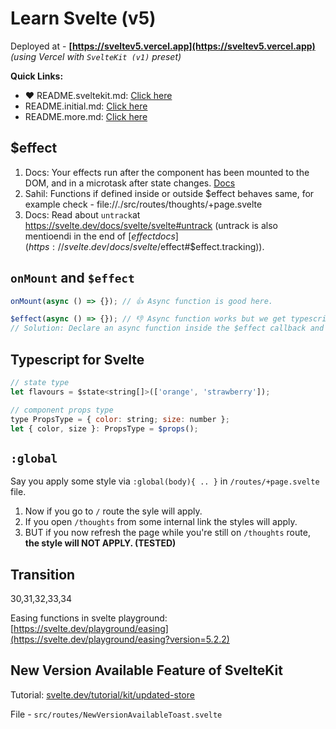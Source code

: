 # Learn Svelte (v5)

Deployed at - **[https://sveltev5.vercel.app](https://sveltev5.vercel.app)** _(using Vercel with `SvelteKit (v1)` preset)_

**Quick Links:**

- ❤️ README.sveltekit.md: [Click here](./README.sveltekit.md)
- README.initial.md: [Click here](./README.initial.md)
- README.more.md: [Click here](./README.more.md)

## $effect

1. Docs: Your effects run after the component has been mounted to the DOM, and in a microtask after state changes. [Docs](https://svelte.dev/docs/svelte/$effect)
2. Sahil: Functions if defined inside or outside $effect behaves same, for example check - file://./src/routes/thoughts/+page.svelte
3. Docs: Read about `untrack`at https://svelte.dev/docs/svelte/svelte#untrack (untrack is also mentioendi in the end of [$effect docs](https://svelte.dev/docs/svelte/$effect#$effect.tracking)).

## `onMount` and `$effect`

```ts
onMount(async () => {}); // 👍 Async function is good here.

$effect(async () => {}); // 👎 Async function works but we get typescript error that an async can not be accepted. (Svelte issue: https://github.com/sveltejs/svelte/issues/9946)
// Solution: Declare an async function inside the $effect callback and call that function.
```

## Typescript for Svelte

```jsx
// state type
let flavours = $state<string[]>(['orange', 'strawberry']);

// component props type
type PropsType = { color: string; size: number };
let { color, size }: PropsType = $props();
```

## `:global`

Say you apply some style via `:global(body){ .. }` in `/routes/+page.svelte` file.

1. Now if you go to `/` route the syle will apply.
2. If you open `/thoughts` from some internal link the styles will apply.
3. BUT if you now refresh the page while you're still on `/thoughts` route, **the style will NOT APPLY. (TESTED)**

## Transition

30,31,32,33,34

Easing functions in svelte playground: [https://svelte.dev/playground/easing](https://svelte.dev/playground/easing?version=5.2.2)

## New Version Available Feature of SvelteKit

Tutorial: [svelte.dev/tutorial/kit/updated-store](https://svelte.dev/tutorial/kit/updated-store)

File - `src/routes/NewVersionAvailableToast.svelte`
